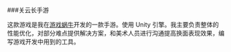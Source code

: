 ###关云长手游

<div id="pagewrap" class='pagewrap' folder="gyc" prefix="gyc">
  <div class='pageblock' id='fullscreen'>
    <div class='slider'>
      <div class='slide' id="gyc1"></div>
      <div class='slide' id="gyc2"></div>
      <div class='slide' id="gyc3"></div>
      <div class='slide' id="gyc4"></div>
      <div class='slide' id="gyc5"></div>
      <div class='slide' id="gyc6"></div>
      <div class='slide' id="gyc7"></div>
      <div class='slide' id="gyc8"></div>
      <div class='slide' id="gyc9"></div>
      <div class='slide' id="gyc10"></div>
      <div class='slide' id="gyc11"></div>
      <div class='slide' id="gyc12"></div>
      <div class='slide' id="gyc13"></div>
      <div class='slide' id="gyc14"></div>
      <div class='slide' id="gyc15"></div>
    </div>
  </div>
</div>

这款游戏是我在[游戏蜗牛](http://www.snail.com/)开发的一款手游。使用 Unity 引擎。我主要负责整体的性能优化，对部分难点提供解决方案，和美术人员进行沟通提高换面表现效果，编写游戏开发中用到的工具。
